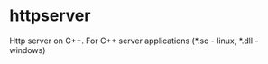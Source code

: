 httpserver
==========

Http server on C++. For C++ server applications (*.so - linux, *.dll - windows)
